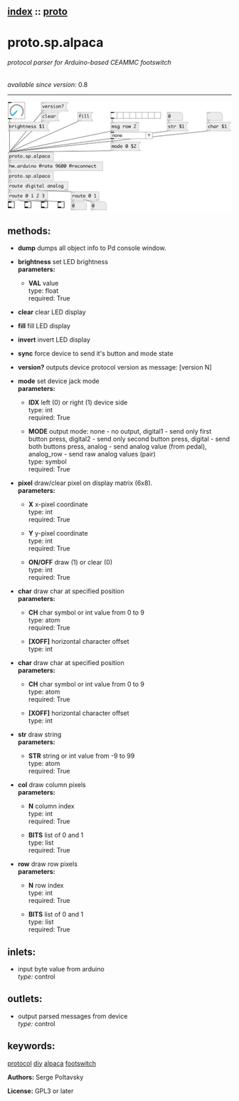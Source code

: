 [index](index.html) :: [proto](category_proto.html)
---

# proto.sp.alpaca

###### protocol parser for Arduino-based CEAMMC footswitch

*available since version:* 0.8

---




[![example](../examples/img/proto.sp.alpaca.jpg)](../examples/pd/proto.sp.alpaca.pd)





## methods:

* **dump**
dumps all object info to Pd console window.<br>

* **brightness**
set LED brightness<br>
  __parameters:__
  - **VAL** value<br>
    type: float <br>
    required: True <br>

* **clear**
clear LED display<br>

* **fill**
fill LED display<br>

* **invert**
invert LED display<br>

* **sync**
force device to send it&#39;s button and mode state<br>

* **version?**
outputs device protocol version as message: [version N]<br>

* **mode**
set device jack mode<br>
  __parameters:__
  - **IDX** left (0) or right (1) device side<br>
    type: int <br>
    required: True <br>

  - **MODE** output mode: none - no output, digital1 - send only first button press, digital2 - send only second button press, digital - send both buttons press, analog - send analog value (from pedal), analog_row - send raw analog values (pair)<br>
    type: symbol <br>
    required: True <br>

* **pixel**
draw/clear pixel on display matrix (6x8).<br>
  __parameters:__
  - **X** x-pixel coordinate<br>
    type: int <br>
    required: True <br>

  - **Y** y-pixel coordinate<br>
    type: int <br>
    required: True <br>

  - **ON/OFF** draw (1) or clear (0)<br>
    type: int <br>
    required: True <br>

* **char**
draw char at specified position<br>
  __parameters:__
  - **CH** char symbol or int value from 0 to 9<br>
    type: atom <br>
    required: True <br>

  - **[XOFF]** horizontal character offset<br>
    type: int <br>

* **char**
draw char at specified position<br>
  __parameters:__
  - **CH** char symbol or int value from 0 to 9<br>
    type: atom <br>
    required: True <br>

  - **[XOFF]** horizontal character offset<br>
    type: int <br>

* **str**
draw string<br>
  __parameters:__
  - **STR** string or int value from -9 to 99<br>
    type: atom <br>
    required: True <br>

* **col**
draw column pixels<br>
  __parameters:__
  - **N** column index<br>
    type: int <br>
    required: True <br>

  - **BITS** list of 0 and 1<br>
    type: list <br>
    required: True <br>

* **row**
draw row pixels<br>
  __parameters:__
  - **N** row index<br>
    type: int <br>
    required: True <br>

  - **BITS** list of 0 and 1<br>
    type: list <br>
    required: True <br>






## inlets:

* input byte value from arduino<br>
_type:_ control



## outlets:

* output parsed messages from device<br>
_type:_ control



## keywords:

[protocol](keywords/protocol.html)
[diy](keywords/diy.html)
[alpaca](keywords/alpaca.html)
[footswitch](keywords/footswitch.html)






**Authors:** Serge Poltavsky




**License:** GPL3 or later





